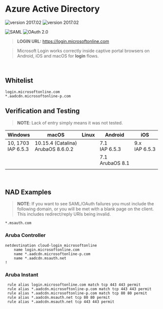 Azure Active Directory
======
![version 2017.02](https://img.shields.io/badge/version-2017.02-brightgreen.svg "version 2017.02") ![version 2017.02](https://img.shields.io/badge/source-Aruba_Security-orange.svg "version 2017.02")

![SAML](https://img.shields.io/badge/login-SAML-blue.svg "SAML") ![OAuth 2.0](https://img.shields.io/badge/login-OAuth_2.0-blue.svg "OAuth 2.0")
> __LOGIN URL:__ https://login.microsoftonline.com

> Microsoft Login works correctly inside captive portal browsers on Android, iOS and macOS for __login__ flows.

<br>

## Whitelist
```
login.microsoftonline.com
*.aadcdn.microsoftonline-p.com
```


## Verification and Testing
>__NOTE__: Lack of entry simply means it was not tested.

| Windows 	| macOS 	| Linux 	| Android 	| iOS 	|
|---------	|-------	|-------	|---------	|-----	|
| 10, 1703<br>IAP 6.5.3 	| 10.15.4 (Catalina)<br>ArubaOS 8.6.0.2 	|  	| 7.1<br>IAP 6.5.3 	| 9.x<br>IAP 6.5.3 	|
|  	|  	|  	| 7.1<br>ArubaOS 8.1 	|  	|
|  	|  	|  	|  	|  	|

<br>

## NAD Examples
>__NOTE__: If you want to see SAML/OAuth failures you must include the following domain, or you will be met with a blank page on the client. This includes redirect/reply URIs being invalid.

```
*.msauth.com
```

### Aruba Controller
```
netdestination cloud-login_microsoftonline
    name login.microsoftonline.com
    name *.aadcdn.microsoftonline-p.com
    name *.aadcdn.msauth.net
!
```

### Aruba Instant
```
 rule alias login.microsoftonline.com match tcp 443 443 permit
 rule alias *.aadcdn.microsoftonline-p.com match tcp 443 443 permit
 rule alias *.aadcdn.microsoftonline-p.com match tcp 80 80 permit
 rule alias *.aadcdn.msauth.net tcp 80 80 permit
 rule alias *.aadcdn.msauth.net tcp 443 443 permit
```
